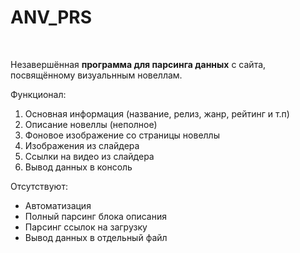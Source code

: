 # ANV_PRS
<br>
<p>Незавершённая <b>программа для парсинга данных</b> c сайта, посвящённому визуальнным новеллам.</p>
<p>Функционал:</p>
<ol>
  <li>Основная информация (название, релиз, жанр, рейтинг и т.п)</li>
  <li>Описание новеллы (неполное)</li>
  <li>Фоновое изображение со страницы новеллы</li>
  <li>Изображения из слайдера</li>
  <li>Ссылки на видео из слайдера</li>
  <li>Вывод данных в консоль</li>
</ol>

<p>Отсутствуют:</p>
<ul>
  <li>Автоматизация</li>
  <li>Полный парсинг блока описания</li>
  <li>Парсинг ссылок на загрузку</li>
  <li>Вывод данных в отдельный файл</li>
</ul>
